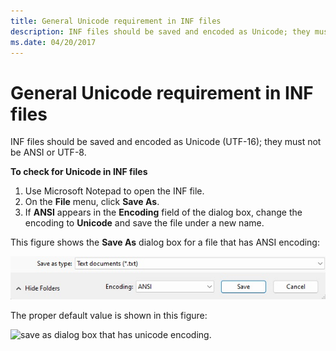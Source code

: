 ```yaml
---
title: General Unicode requirement in INF files
description: INF files should be saved and encoded as Unicode; they must not be ANSI.
ms.date: 04/20/2017
---
```


# General Unicode requirement in INF files


INF files should be saved and encoded as Unicode (UTF-16); they must not be ANSI or UTF-8.

**To check for Unicode in INF files**

1.  Use Microsoft Notepad to open the INF file.
2.  On the **File** menu, click **Save As**.
3.  If **ANSI** appears in the **Encoding** field of the dialog box, change the encoding to **Unicode** and save the file under a new name.

This figure shows the **Save As** dialog box for a file that has ANSI encoding:

![save as dialog box that has ansi encoding.](images/saveasdialogansi.jpg)

The proper default value is shown in this figure:

![save as dialog box that has unicode encoding.](images/saveasdialogunicode.jpg)

 

 





